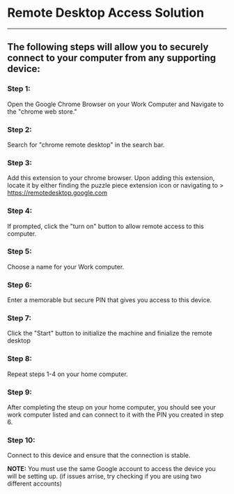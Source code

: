 # Remote Desktop Access Solution
--------------------------------

## The following steps will allow you to securely connect to your computer from any supporting device:

### Step 1:
Open the Google Chrome Browser on your Work Computer and Navigate to the "chrome web store."

### Step 2:
Search for "chrome remote desktop" in the search bar.

### Step 3:
Add this extension to your chrome browser. Upon adding this extension, locate it by either finding the puzzle piece extension icon or navigating to > https://remotedesktop.google.com

### Step 4:
If prompted, click the "turn on" button to allow remote access to this computer.

### Step 5:
Choose a name for your Work computer.

### Step 6:
Enter a memorable but secure PIN that gives you access to this device.

### Step 7:
Click the "Start" button to initialize the machine and finialize the remote desktop

### Step 8:
Repeat steps 1-4 on your home computer.

### Step 9:
After completing the steup on your home computer, you should see your work computer listed and can connect to it with the PIN you created in step 6.

### Step 10:
Connect to this device and ensure that the connection is stable.

**NOTE:** You must use the same Google account to access the device you will be setting up. (if issues arrise, try checking if you are using two different accounts)
